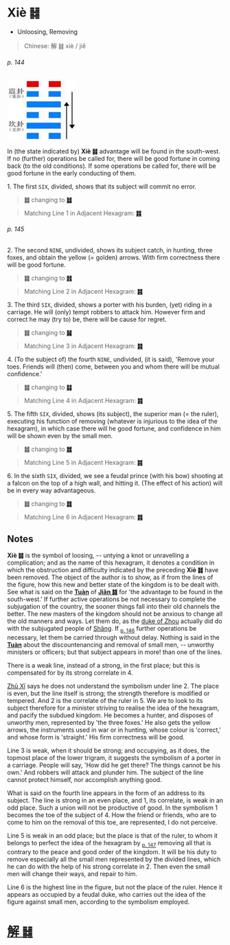 # Xiè ䷧

* Unloosing, Removing

> Chinese: 解 ䷧ xiè / jiě

###### p. 144

<img src="shapes/40.10.jpg" width=160 alt="解">

In (the state indicated by) **Xiè ䷧** advantage will be found in the south-west.
If no (further) operations be called for, there will be good fortune in coming back (to the old conditions).
If some operations be called for, there will be good fortune in the early conducting of them.

1.<a name="40.1"></a> The first `SIX`, divided, shows that its subject will commit no error.

> **䷧** changing to [**䷵**](e5bd92e5a6b9guimei.md)

> Matching Line 1 in Adjacent Hexagram: [**䷦**](e8b987jian.md#39.1)

###### p. 145

2.<a name="40.2"></a> The second `NINE`, undivided, shows its subject catch, in hunting, three foxes, and obtain the yellow (= golden) arrows. With firm correctness there will be good fortune.

> **䷧** changing to [**䷏**](e8b1abyu.md)

> Matching Line 2 in Adjacent Hexagram: [**䷦**](e8b987jian.md#39.2)

3.<a name="40.3"></a> The third `SIX`, divided, shows a porter with his burden, (yet) riding in a carriage. He will (only) tempt robbers to attack him. However firm and correct he may (try to) be, there will be cause for regret.

> **䷧** changing to [**䷟**](e68192heng.md)

> Matching Line 3 in Adjacent Hexagram: [**䷦**](e8b987jian.md#39.3)

4.<a name="40.4"></a> (To the subject of) the fourth `NINE`, undivided, (it is said), 'Remove your toes. Friends will (then) come, between you and whom there will be mutual confidence.'

> **䷧** changing to [**䷆**](e5b888shi.md)

> Matching Line 4 in Adjacent Hexagram: [**䷦**](e8b987jian.md#39.4)

5.<a name="40.5"></a> The fifth `SIX`, divided, shows (its subject), the superior man (= the ruler),
executing his function of removing (whatever is injurious to the idea of the hexagram), in which case there will he good fortune, and confidence in him will be shown even by the small men.

> **䷧** changing to [**䷮**](e59bb0kun.md)

> Matching Line 5 in Adjacent Hexagram: [**䷦**](e8b987jian.md#39.5)

6.<a name="40.6"></a> In the sixth `SIX`, divided, we see a feudal prince (with his bow) shooting at a falcon on the top of a high wall, and hitting it. (The effect of his action) will be in every way advantageous.

> **䷧** changing to [**䷿**](e69caae6b58eweiji.md)

> Matching Line 6 in Adjacent Hexagram: [**䷦**](e8b987jian.md#39.6)

## Notes

**Xiè ䷧** is the symbol of loosing, -- untying a knot or unravelling a complication; and as the name of this hexagram, it denotes a condition in which the obstruction and difficulty indicated by the preceding **Xiè ䷧** have been removed. The object of the author is to show, as if from the lines of the figure, how this new and better state of the kingdom is to be dealt with. See what is said on the [**Tuàn**](https://en.wikipedia.org/wiki/Ten_Wings) of [**Jiǎn ䷦**](e8b987jian.md) for 'the advantage to be found in the south-west.' If further active operations be not necessary to complete the subjugation of the country, the sooner things fall into their old channels the better. The new masters of the kingdom should not be anxious to change all the old manners and ways. Let them do, as the [duke of Zhou](https://en.wikipedia.org/wiki/Duke_of_Zhou) actually did do with the subjugated people of [Shāng](https://en.wikipedia.org/wiki/Shang_dynasty). If <sub>[p. 146](e68d9fsun.md#p-146)</sub> further operations be necessary, let them be carried through without delay. Nothing is said in the [**Tuàn**](https://en.wikipedia.org/wiki/Ten_Wings) about the discountenancing and removal of small men, -- unworthy ministers or officers; but that subject appears in more! than one of the lines.

There is a weak line, instead of a strong, in the first place; but this is compensated for by its strong correlate in 4.

[Zhū Xī](https://en.wikipedia.org/wiki/Zhu_Xi) says he does not understand the symbolism under line 2. The place is even, but the line itself is strong; the strength therefore is modified or tempered. And 2 is the correlate of the ruler in 5. We are to look to its subject therefore for a minister striving to realise the idea of the hexagram, and pacify the subdued kingdom. He becomes a hunter, and disposes of unworthy men, represented by 'the three foxes.' He also gets the yellow arrows, the instruments used in war or in hunting, whose colour is 'correct,' and whose form is 'straight.' His firm correctness will be good.

Line 3 is weak, when it should be strong; and occupying, as it does, the topmost place of the lower trigram, it suggests the symbolism of a porter in a carriage. People will say, 'How did he get there? The things cannot be his own.' And robbers will attack and plunder him. The subject of the line cannot protect himself, nor accomplish anything good.

What is said on the fourth line appears in the form of an address to its subject. The line is strong in an even place, and 1, its correlate, is weak in an odd place. Such a union will not be productive of good. In the symbolism 1 becomes the toe of the subject of 4. How the friend or friends, who are to come to him on the removal of this toe, are represented, I do not perceive.

Line 5 is weak in an odd place; but the place is that of the ruler, to whom it belongs to perfect the idea of the hexagram by <sub>[p. 147](e68d9fsun.md#p-147)</sub> removing all that is contrary to the peace and good order of the kingdom. It will be his duty to remove especially all the small men represented by the divided lines, which he can do with the help of his strong correlate in 2. Then even the small men will change their ways, and repair to him.

Line 6 is the highest line in the figure, but not the place of the ruler. Hence it appears as occupied by a feudal duke, who carries out the idea of the figure against small men, according to the symbolism employed.

# [解 ䷧](e8a7a3xie_cn.md)
